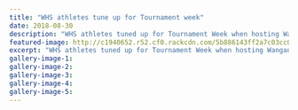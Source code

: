 ```yaml
---
title: "WHS athletes tune up for Tournament week"
date: 2018-08-30
description: "WHS athletes tuned up for Tournament Week when hosting Wanganui Collegiate in their annual sports exchange..."
featured-image: http://c1940652.r52.cf0.rackcdn.com/5b886143ff2a7c03cc0005cf/basketball-photo-of-boys-chron-30-aug-PNG.gif
excerpt: "WHS athletes tuned up for Tournament Week when hosting Wanganui Collegiate in their annual sports exchange."
gallery-image-1: 
gallery-image-2: 
gallery-image-3: 
gallery-image-4: 
gallery-image-5: 
---
```


